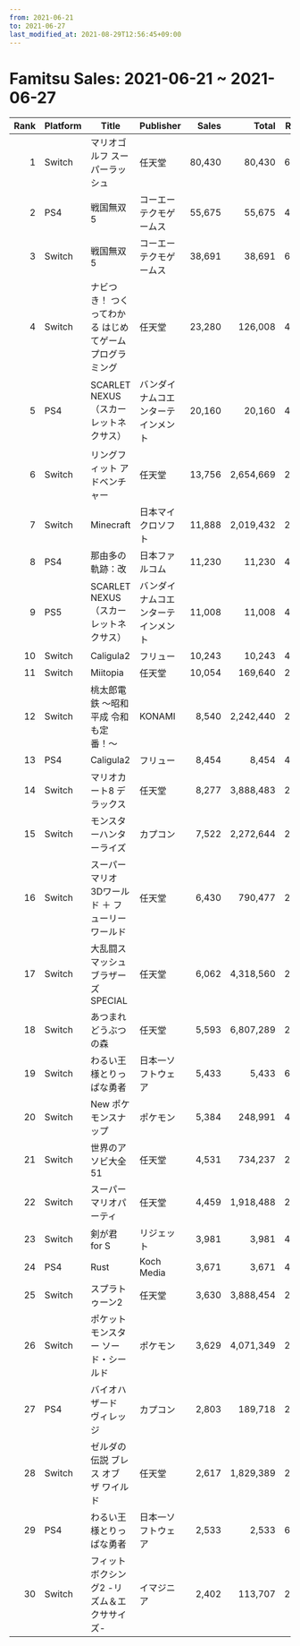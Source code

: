 ```yaml
---
from: 2021-06-21
to: 2021-06-27
last_modified_at: 2021-08-29T12:56:45+09:00
---
```

# Famitsu Sales: 2021-06-21 ~ 2021-06-27
| Rank | Platform | Title | Publisher | Sales | Total | Rate | New |
| -: | -- | -- | -- | -: | -: | -: | -- |
| 1 | Switch | マリオゴルフ スーパーラッシュ | 任天堂 | 80,430 | 80,430 | 60% | **New** |
| 2 | PS4 | 戦国無双5 | コーエーテクモゲームス | 55,675 | 55,675 | 40% | **New** |
| 3 | Switch | 戦国無双5 | コーエーテクモゲームス | 38,691 | 38,691 | 60% | **New** |
| 4 | Switch | ナビつき！ つくってわかる はじめてゲームプログラミング | 任天堂 | 23,280 | 126,008 | 40% |  |
| 5 | PS4 | SCARLET NEXUS（スカーレットネクサス） | バンダイナムコエンターテインメント | 20,160 | 20,160 | 40% | **New** |
| 6 | Switch | リングフィット アドベンチャー | 任天堂 | 13,756 | 2,654,669 | 20% |  |
| 7 | Switch | Minecraft | 日本マイクロソフト | 11,888 | 2,019,432 | 20% |  |
| 8 | PS4 | 那由多の軌跡：改 | 日本ファルコム | 11,230 | 11,230 | 40% | **New** |
| 9 | PS5 | SCARLET NEXUS（スカーレットネクサス） | バンダイナムコエンターテインメント | 11,008 | 11,008 | 40% | **New** |
| 10 | Switch | Caligula2 | フリュー | 10,243 | 10,243 | 40% | **New** |
| 11 | Switch | Miitopia | 任天堂 | 10,054 | 169,640 | 20% |  |
| 12 | Switch | 桃太郎電鉄 〜昭和 平成 令和も定番！〜 | KONAMI | 8,540 | 2,242,440 | 20% |  |
| 13 | PS4 | Caligula2 | フリュー | 8,454 | 8,454 | 40% | **New** |
| 14 | Switch | マリオカート8 デラックス | 任天堂 | 8,277 | 3,888,483 | 20% |  |
| 15 | Switch | モンスターハンターライズ | カプコン | 7,522 | 2,272,644 | 20% |  |
| 16 | Switch | スーパーマリオ 3Dワールド ＋ フューリーワールド | 任天堂 | 6,430 | 790,477 | 20% |  |
| 17 | Switch | 大乱闘スマッシュブラザーズ SPECIAL | 任天堂 | 6,062 | 4,318,560 | 20% |  |
| 18 | Switch | あつまれ どうぶつの森 | 任天堂 | 5,593 | 6,807,289 | 20% |  |
| 19 | Switch | わるい王様とりっぱな勇者 | 日本一ソフトウェア | 5,433 | 5,433 | 60% | **New** |
| 20 | Switch | New ポケモンスナップ | ポケモン | 5,384 | 248,991 | 40% |  |
| 21 | Switch | 世界のアソビ大全51 | 任天堂 | 4,531 | 734,237 | 20% |  |
| 22 | Switch | スーパー マリオパーティ | 任天堂 | 4,459 | 1,918,488 | 20% |  |
| 23 | Switch | 剣が君 for S | リジェット | 3,981 | 3,981 | 40% | **New** |
| 24 | PS4 | Rust | Koch Media | 3,671 | 3,671 | 40% | **New** |
| 25 | Switch | スプラトゥーン2 | 任天堂 | 3,630 | 3,888,454 | 20% |  |
| 26 | Switch | ポケットモンスター ソード・シールド | ポケモン | 3,629 | 4,071,349 | 20% |  |
| 27 | PS4 | バイオハザード　ヴィレッジ | カプコン | 2,803 | 189,718 | 20% |  |
| 28 | Switch | ゼルダの伝説 ブレス オブ ザ ワイルド | 任天堂 | 2,617 | 1,829,389 | 20% |  |
| 29 | PS4 | わるい王様とりっぱな勇者 | 日本一ソフトウェア | 2,533 | 2,533 | 60% | **New** |
| 30 | Switch | フィットボクシング2 -リズム＆エクササイズ- | イマジニア | 2,402 | 113,707 | 20% |  |
